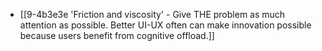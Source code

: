 - [[9-4b3e3e 'Friction and viscosity' - Give THE problem as much attention as possible. Better UI-UX often can make innovation possible because users benefit from cognitive offload.]]

